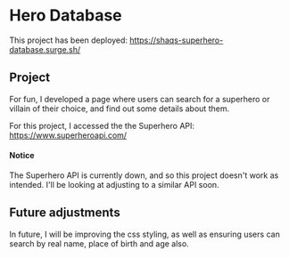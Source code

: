 # Hero Database

This project has been deployed: https://shaqs-superhero-database.surge.sh/

## Project

For fun, I developed a page where users can search for a superhero or villain of their choice, and find out some details about them.

For this project, I accessed the the Superhero API: https://www.superheroapi.com/

#### Notice

The Superhero API is currently down, and so this project doesn't work as intended. I'll be looking at adjusting to a similar API soon.

## Future adjustments

In future, I will be improving the css styling, as well as ensuring users can search by real name, place of birth and age also.
